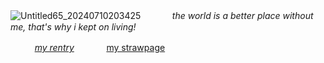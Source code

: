   ![Untitled65_20240710203425](https://tenor.com/bARJz.gif)
  ㅤ   ㅤ
  ㅤ*the world is a better place without me, that's why i kept on living!*
 
ㅤㅤㅤ[*my rentry*](https://rentry.org/rosesforyourradio)ㅤㅤㅤㅤ[my strawpage](https://neverloveanarcissist.straw.page)
